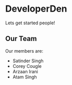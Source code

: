 # DeveloperDen

Lets get started people!

## Our Team
Our members are:
* Satinder Singh
* Corey Cougle
* Arzaan Irani
* Atam Singh
